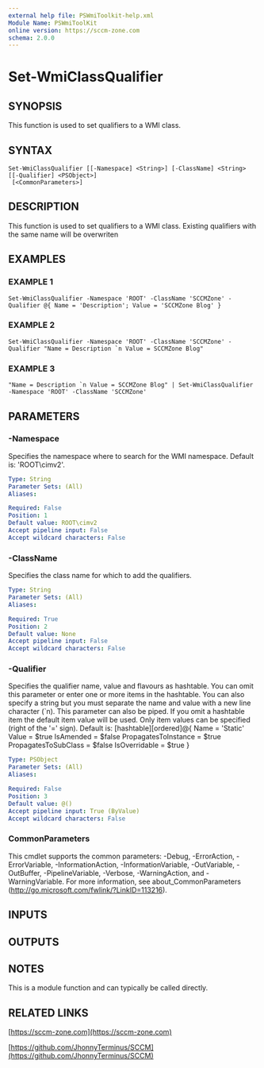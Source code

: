 ```yaml
---
external help file: PSWmiToolkit-help.xml
Module Name: PSWmiToolKit
online version: https://sccm-zone.com
schema: 2.0.0
---
```


# Set-WmiClassQualifier

## SYNOPSIS
This function is used to set qualifiers to a WMI class.

## SYNTAX

```
Set-WmiClassQualifier [[-Namespace] <String>] [-ClassName] <String> [[-Qualifier] <PSObject>]
 [<CommonParameters>]
```

## DESCRIPTION
This function is used to set qualifiers to a WMI class.
Existing qualifiers with the same name will be overwriten

## EXAMPLES

### EXAMPLE 1
```
Set-WmiClassQualifier -Namespace 'ROOT' -ClassName 'SCCMZone' -Qualifier @{ Name = 'Description'; Value = 'SCCMZone Blog' }
```

### EXAMPLE 2
```
Set-WmiClassQualifier -Namespace 'ROOT' -ClassName 'SCCMZone' -Qualifier "Name = Description `n Value = SCCMZone Blog"
```

### EXAMPLE 3
```
"Name = Description `n Value = SCCMZone Blog" | Set-WmiClassQualifier -Namespace 'ROOT' -ClassName 'SCCMZone'
```

## PARAMETERS

### -Namespace
Specifies the namespace where to search for the WMI namespace.
Default is: 'ROOT\cimv2'.

```yaml
Type: String
Parameter Sets: (All)
Aliases:

Required: False
Position: 1
Default value: ROOT\cimv2
Accept pipeline input: False
Accept wildcard characters: False
```

### -ClassName
Specifies the class name for which to add the qualifiers.

```yaml
Type: String
Parameter Sets: (All)
Aliases:

Required: True
Position: 2
Default value: None
Accept pipeline input: False
Accept wildcard characters: False
```

### -Qualifier
Specifies the qualifier name, value and flavours as hashtable.
You can omit this parameter or enter one or more items in the hashtable.
You can also specify a string but you must separate the name and value with a new line character (\`n).
This parameter can also be piped.
If you omit a hashtable item the default item value will be used.
Only item values can be specified (right of the '=' sign).
Default is:
    \[hashtable\]\[ordered\]@{
        Name = 'Static'
        Value = $true
        IsAmended = $false
        PropagatesToInstance = $true
        PropagatesToSubClass = $false
        IsOverridable = $true
    }

```yaml
Type: PSObject
Parameter Sets: (All)
Aliases:

Required: False
Position: 3
Default value: @()
Accept pipeline input: True (ByValue)
Accept wildcard characters: False
```

### CommonParameters
This cmdlet supports the common parameters: -Debug, -ErrorAction, -ErrorVariable, -InformationAction, -InformationVariable, -OutVariable, -OutBuffer, -PipelineVariable, -Verbose, -WarningAction, and -WarningVariable.
For more information, see about_CommonParameters (http://go.microsoft.com/fwlink/?LinkID=113216).

## INPUTS

## OUTPUTS

## NOTES
This is a module function and can typically be called directly.

## RELATED LINKS

[https://sccm-zone.com](https://sccm-zone.com)

[https://github.com/JhonnyTerminus/SCCM](https://github.com/JhonnyTerminus/SCCM)

